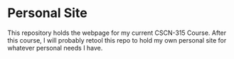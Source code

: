 # Personal Site

This repository holds the webpage for my current CSCN-315 Course.
After this course, I will probably retool this repo to hold my own personal site for whatever personal needs I have.